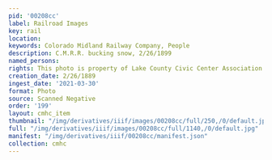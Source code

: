 ```yaml
---
pid: '00208cc'
label: Railroad Images
key: rail
location: 
keywords: Colorado Midland Railway Company, People
description: C.M.R.R. bucking snow, 2/26/1899
named_persons: 
rights: This photo is property of Lake County Civic Center Association.
creation_date: 2/26/1889
ingest_date: '2021-03-30'
format: Photo
source: Scanned Negative
order: '199'
layout: cmhc_item
thumbnail: "/img/derivatives/iiif/images/00208cc/full/250,/0/default.jpg"
full: "/img/derivatives/iiif/images/00208cc/full/1140,/0/default.jpg"
manifest: "/img/derivatives/iiif/00208cc/manifest.json"
collection: cmhc
---
```

